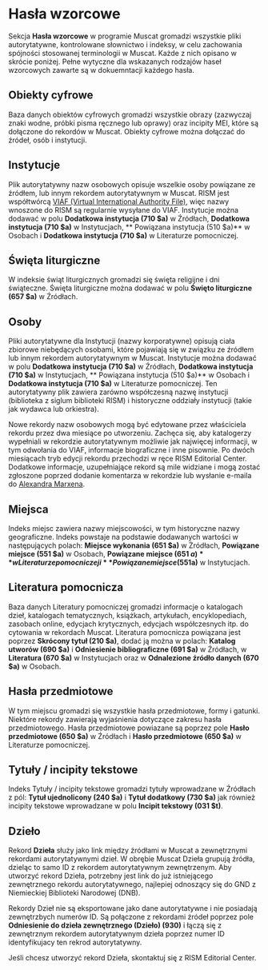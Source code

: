 # Hasła wzorcowe

Sekcja **Hasła wzorcowe** w programie Muscat gromadzi wszystkie pliki autorytatywne, kontrolowane słownictwo i indeksy, w celu zachowania spójności stosowanej terminologii w Muscat. Każde z nich opisano w skrócie poniżej. Pełne wytyczne dla wskazanych rodzajów haseł wzorcowych zawarte są w dokuemntacji każdego hasła.

## Obiekty cyfrowe

Baza danych obiektów cyfrowych gromadzi wszystkie obrazy (zazwyczaj znaki wodne, próbki pisma ręcznego lub oprawy) oraz incipity MEI, które są dołączone do rekordów w Muscat. Obiekty cyfrowe można dołączać do źródeł, osób i instytucji.

## Instytucje

Plik autorytatywny nazw osobowych opisuje wszelkie osoby powiązane ze źródłem, lub innym rekordem autorytatywnym w Muscat. RISM jest współtwórcą [VIAF (Virtual International Authority File)](https://www.viaf.org/), więc nazwy wnoszone do RISM są regularnie wysyłane do VIAF. Instytucje można dodawać w polu **Dodatkowa instytucja (710 $a)** w Źródłach, **Dodatkowa instytucja (710 $a)** w Instytucjach, ** Powiązana instytucja (510 $a)** w Osobach i **Dodatkowa instytucja (710 $a)** w Literaturze pomocniczej.

## Święta liturgiczne

W indeksie świąt liturgicznych gromadzi się święta religijne i dni świąteczne. Święta liturgiczne można dodawać w polu **Święto liturgiczne (657 $a)** w Źródłach.

## Osoby

Pliki autorytatywne dla Instytucji (nazwy korporatywne) opisują ciała zbiorowe niebędących osobami, które pojawiają się w związku ze źródłem lub innym rekordem autorytatywnym w Muscat. Instytucje można dodawać w polu **Dodatkowa instytucja (710 $a)** w Źródłach, **Dodatkowa instytucja (710 $a)** w Instytucjach, ** Powiązana instytucja (510 $a)** w Osobach i **Dodatkowa instytucja (710 $a)** w Literaturze pomocniczej. Ten autorytatywny plik zawiera zarówno współczesną nazwę instytucji (biblioteka z siglum biblioteki RISM) i historyczne oddziały instytucji (takie jak wydawca lub orkiestra).

Nowe rekordy nazw osobowych mogą być edytowane przez właściciela rekordu przez dwa miesiące po utworzeniu. Zachęca się, aby katalogerzy wypełniali w rekordzie autorytatywnym możliwie jak najwięcej informacji, w tym odwołania do VIAF, informacje biograficzne i inne pisownie. Po dwóch miesiącach tryb edycji rekordu przechodzi w ręce RISM Editorial Center. Dodatkowe informacje, uzupełniające rekord są mile widziane i mogą zostać zgłoszone poprzed dodanie komentarza w rekordzie lub wysłanie e-maila do [Alexandra Marxena](mailto:alexander.marxen@rism.info).

## Miejsca

Indeks miejsc zawiera nazwy miejscowości, w tym historyczne nazwy geograficzne. Indeks powstaje na podstawie dodawanych wartości w następujących polach: **Miejsce wykonania (651 $a)** w Żródłach, **Powiązane miejsce (551 $a)** w Osobach, **Powiązane miejsce (651 $a)** w Literaturze pomocniczej i **Powiązane miejsce (551$a)** w Instytucjach.

## Literatura pomocnicza

Baza danych Literatury pomocniczej gromadzi informacje o katalogach dzieł, katalogach tematycznych, książkach, artykułach, encyklopediach, zasobach online, edycjach krytycznych, edycjach współczesnych itp. do cytowania w rekordach Muscat. Literatura pomocnicza powiązana jest poprzez **Skrócony tytuł (210 $a)**, dodać ją można w polach: **Katalog utworów (690 $a)** i **Odniesienie bibliograficzne (691 $a)** w Źródłach, w **Literatura (670 $a)** w Instytucjach oraz w **Odnalezione źródło danych (670 $a)** w Osobach.

## Hasła przedmiotowe

W tym miejscu gromadzi się wszystkie hasła przedmiotowe, formy i gatunki. Niektóre rekordy zawierają wyjaśnienia dotyczące zakresu hasła przedmiotowego. Hasła przedmiotowe powiazane są poprzez pole **Hasło przedmiotowe (650 $a)** w Źródłach i **Hasło przedmiotowe (650 $a)** w Literaturze pomocniczej.

## Tytuły / incipity tekstowe

Indeks Tytuły / incipity tekstowe gromadzi tytuły wprowadzane w Źródłach z pól: **Tytuł ujednolicony (240 $a)** i **Tytuł dodatkowy (730 $a)** jak również incipity tekstowe wprowadzane w polu **Incipit tekstowy (031 $t)**.

## Dzieło

Rekord **Dzieła** służy jako link między źródłami w Muscat a zewnętrznymi rekordami autorytatywnymi dzieł. W obrębie Muscat Dzieła grupują źródła, dzieląc to samo ID z rekordem autorytatywnym zewnętrzenym. Aby utworzyć rekord Dzieła, potrzebny jest link do już istniejącego zewnętrznego rekordu autorytatywnego, najlepiej odnoszący się do GND z Niemieckiej Biblioteki Narodowej (DNB).

Rekordy Dzieł nie są eksportowane jako dane autorytatywne i nie posiadają zewnętrzbych numerów ID. Są połączone z rekordami źródeł poprzez pole **Odniesienie do dzieła zewnętrznego (Dzieło) (930)** i łączą się z zewnętrznym rekordem autorytatywnym dzieła poprzez numer ID identyfikujacy ten rekrod autorytatywny.

Jeśli chcesz utworzyć rekord Dzieła, skontaktuj się z RISM Editorial Center.
